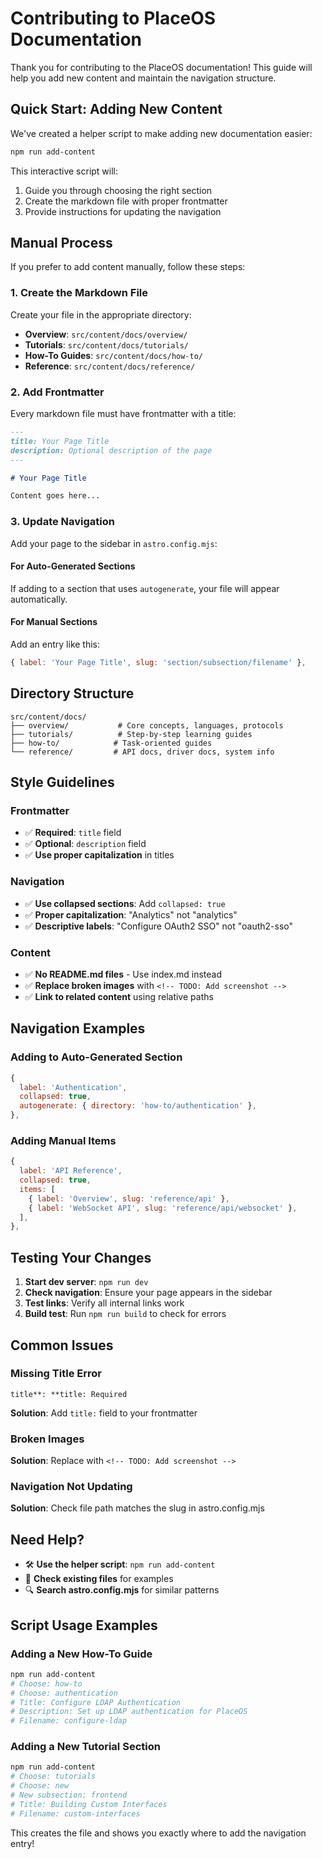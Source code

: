 # Contributing to PlaceOS Documentation

Thank you for contributing to the PlaceOS documentation! This guide will help you add new content and maintain the navigation structure.

## Quick Start: Adding New Content

We've created a helper script to make adding new documentation easier:

```bash
npm run add-content
```

This interactive script will:
1. Guide you through choosing the right section
2. Create the markdown file with proper frontmatter
3. Provide instructions for updating the navigation

## Manual Process

If you prefer to add content manually, follow these steps:

### 1. Create the Markdown File

Create your file in the appropriate directory:
- **Overview**: `src/content/docs/overview/`
- **Tutorials**: `src/content/docs/tutorials/`
- **How-To Guides**: `src/content/docs/how-to/`
- **Reference**: `src/content/docs/reference/`

### 2. Add Frontmatter

Every markdown file must have frontmatter with a title:

```markdown
---
title: Your Page Title
description: Optional description of the page
---

# Your Page Title

Content goes here...
```

### 3. Update Navigation

Add your page to the sidebar in `astro.config.mjs`:

#### For Auto-Generated Sections
If adding to a section that uses `autogenerate`, your file will appear automatically.

#### For Manual Sections
Add an entry like this:
```javascript
{ label: 'Your Page Title', slug: 'section/subsection/filename' },
```

## Directory Structure

```
src/content/docs/
├── overview/           # Core concepts, languages, protocols
├── tutorials/          # Step-by-step learning guides
├── how-to/            # Task-oriented guides
└── reference/         # API docs, driver docs, system info
```

## Style Guidelines

### Frontmatter
- ✅ **Required**: `title` field
- ✅ **Optional**: `description` field
- ✅ **Use proper capitalization** in titles

### Navigation
- ✅ **Use collapsed sections**: Add `collapsed: true`
- ✅ **Proper capitalization**: "Analytics" not "analytics"
- ✅ **Descriptive labels**: "Configure OAuth2 SSO" not "oauth2-sso"

### Content
- ✅ **No README.md files** - Use index.md instead
- ✅ **Replace broken images** with `<!-- TODO: Add screenshot -->`
- ✅ **Link to related content** using relative paths

## Navigation Examples

### Adding to Auto-Generated Section
```javascript
{
  label: 'Authentication',
  collapsed: true,
  autogenerate: { directory: 'how-to/authentication' },
},
```

### Adding Manual Items
```javascript
{
  label: 'API Reference',
  collapsed: true,
  items: [
    { label: 'Overview', slug: 'reference/api' },
    { label: 'WebSocket API', slug: 'reference/api/websocket' },
  ],
},
```

## Testing Your Changes

1. **Start dev server**: `npm run dev`
2. **Check navigation**: Ensure your page appears in the sidebar
3. **Test links**: Verify all internal links work
4. **Build test**: Run `npm run build` to check for errors

## Common Issues

### Missing Title Error
```
title**: **title: Required
```
**Solution**: Add `title:` field to your frontmatter

### Broken Images
**Solution**: Replace with `<!-- TODO: Add screenshot -->`

### Navigation Not Updating
**Solution**: Check file path matches the slug in astro.config.mjs

## Need Help?

- 🛠️ **Use the helper script**: `npm run add-content`
- 📖 **Check existing files** for examples
- 🔍 **Search astro.config.mjs** for similar patterns

## Script Usage Examples

### Adding a New How-To Guide
```bash
npm run add-content
# Choose: how-to
# Choose: authentication
# Title: Configure LDAP Authentication
# Description: Set up LDAP authentication for PlaceOS
# Filename: configure-ldap
```

### Adding a New Tutorial Section
```bash
npm run add-content
# Choose: tutorials  
# Choose: new
# New subsection: frontend
# Title: Building Custom Interfaces
# Filename: custom-interfaces
```

This creates the file and shows you exactly where to add the navigation entry!